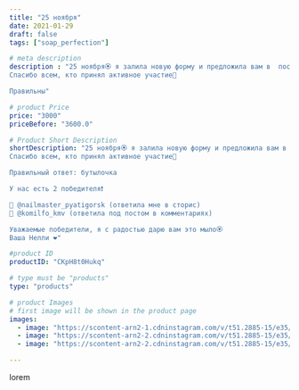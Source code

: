 ```yaml
---
title: "25 ноября"
date: 2021-01-29
draft: false
tags: ["soap_perfection"]

# meta description
description : "25 ноября🏵️ я залила новую форму и предложила вам в  посте ниже и в сторис угадать, какое мыло получится😎🤔
Спасибо всем, кто принял активное участие🤗

Правильны"

# product Price
price: "3000"
priceBefore: "3600.0"

# Product Short Description
shortDescription: "25 ноября🏵️ я залила новую форму и предложила вам в  посте ниже и в сторис угадать, какое мыло получится😎🤔
Спасибо всем, кто принял активное участие🤗

Правильный ответ: бутылочка 

У нас есть 2 победителя❗

🎁 @nailmaster_pyatigorsk (ответила мне в сторис) 
🎁 @komilfo_kmv (ответила под постом в комментариях)

Уважаемые победители, я с радостью дарю вам это мыло🏵️
Ваша Нелли ❤️"

#product ID
productID: "CKpH8t0Hukq"

# type must be "products"
type: "products"

# product Images
# first image will be shown in the product page
images:
  - image: "https://scontent-arn2-1.cdninstagram.com/v/t51.2885-15/e35/144359361_1367757083574995_8163386992638573550_n.jpg?se=7&tp=1&_nc_ht=scontent-arn2-1.cdninstagram.com&_nc_cat=111&_nc_ohc=j0W-gU8qP0YAX-C7tCX&ccb=7-4&oh=c3cbb805a7e9dd54fafd626b0f82e8a4&oe=60850B51&ig_cache_key=MjQ5NzU2MjQyMzQ2NzEzNDc3Mw%3D%3D.2-ccb7-4"
  - image: "https://scontent-arn2-2.cdninstagram.com/v/t51.2885-15/e35/143844536_114248593959857_4958671213613058737_n.jpg?se=7&tp=1&_nc_ht=scontent-arn2-2.cdninstagram.com&_nc_cat=105&_nc_ohc=wolkkafCBO0AX_qgg5B&ccb=7-4&oh=b6a5ff575f56867c262019b1dbd04fd2&oe=60819384&ig_cache_key=MjQ5NzU2MjQyMzQ4Mzg5MTU4MA%3D%3D.2-ccb7-4"
  - image: "https://scontent-arn2-2.cdninstagram.com/v/t51.2885-15/e35/143543113_454216225606613_332336541000654359_n.jpg?se=7&tp=1&_nc_ht=scontent-arn2-2.cdninstagram.com&_nc_cat=105&_nc_ohc=OQaTO6-LT_YAX_WeyXB&ccb=7-4&oh=880e5d338991284951305545c70aefa9&oe=6082802A&ig_cache_key=MjQ5NzU2MjQyMzU5MjgyOTIzOA%3D%3D.2-ccb7-4"

---
```

lorem
